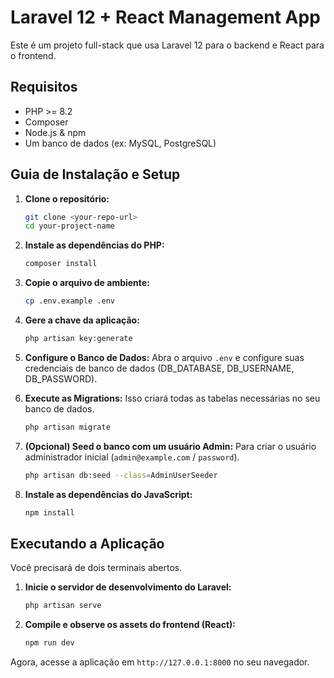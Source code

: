 
# Laravel 12 + React Management App

Este é um projeto full-stack que usa Laravel 12 para o backend e React para o frontend.

## Requisitos

- PHP >= 8.2
- Composer
- Node.js & npm
- Um banco de dados (ex: MySQL, PostgreSQL)

## Guia de Instalação e Setup

1.  **Clone o repositório:**
    ```bash
    git clone <your-repo-url>
    cd your-project-name
    ```

2.  **Instale as dependências do PHP:**
    ```bash
    composer install
    ```

3.  **Copie o arquivo de ambiente:**
    ```bash
    cp .env.example .env
    ```

4.  **Gere a chave da aplicação:**
    ```bash
    php artisan key:generate
    ```

5.  **Configure o Banco de Dados:**
    Abra o arquivo `.env` e configure suas credenciais de banco de dados (DB_DATABASE, DB_USERNAME, DB_PASSWORD).

6.  **Execute as Migrations:**
    Isso criará todas as tabelas necessárias no seu banco de dados.
    ```bash
    php artisan migrate
    ```

7.  **(Opcional) Seed o banco com um usuário Admin:**
    Para criar o usuário administrador inicial (`admin@example.com` / `password`).
    ```bash
    php artisan db:seed --class=AdminUserSeeder
    ```

8.  **Instale as dependências do JavaScript:**
    ```bash
    npm install
    ```

## Executando a Aplicação

Você precisará de dois terminais abertos.

1.  **Inicie o servidor de desenvolvimento do Laravel:**
    ```bash
    php artisan serve
    ```

2.  **Compile e observe os assets do frontend (React):**
    ```bash
    npm run dev
    ```

Agora, acesse a aplicação em `http://127.0.0.1:8000` no seu navegador.


